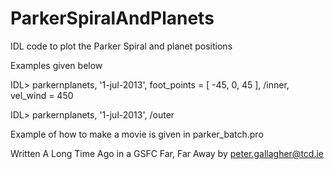 # ParkerSpiralAndPlanets
IDL code to plot the Parker Spiral and planet positions

Examples given below

IDL> parkernplanets, '1-jul-2013', foot_points = [ -45, 0, 45 ], /inner, vel_wind = 450

IDL> parkernplanets, '1-jul-2013', /outer

Example of how to make a movie is given in parker_batch.pro

Written A Long Time Ago in a GSFC Far, Far Away by peter.gallagher@tcd.ie


